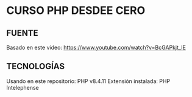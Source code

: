 # CURSO PHP DESDEE CERO

## FUENTE

Basado en este video: https://www.youtube.com/watch?v=BcGAPkjt_IE

## TECNOLOGÍAS

Usando en este repositorio: PHP v8.4.11
Extensión instalada: PHP Intelephense
